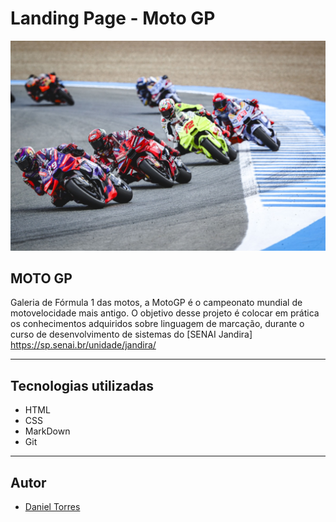 # Landing Page - Moto GP
![](./img/logo-5.jpg)


## MOTO GP

Galeria de Fórmula 1 das motos, a MotoGP é o campeonato mundial de motovelocidade mais antigo. O objetivo desse projeto é colocar em prática os conhecimentos adquiridos sobre linguagem de marcação, durante o curso de desenvolvimento de sistemas do [SENAI Jandira] https://sp.senai.br/unidade/jandira/

---
## Tecnologias utilizadas

- HTML
- CSS
- MarkDown
- Git

---

## Autor

- [Daniel Torres](https://www.linkedin.com/in/daniel-torres-007a54217/)
